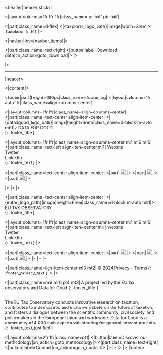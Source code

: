 [//]: # (The root file handles sections in common for all pages like header and footer)
[//]: # (It also contains the <|content|> variable which will display the content of selected page)

[//]: # (Header)
<header|header sticky|

<|layout|columns=1fr 1fr 1fr|class_name= pt-half pb-half|

<|part|class_name=d-flex|
<|{taxplorer_logo_path}|image|width=3rem|>
Taxplorer
{: .h1}
|>

<|navbar|lov={navbar_items}|>

<|part|class_name=text-right|
<|button|label=Download data|on_action=goto_download|>
|>

|>

<hr class="header-hr"/>

|header>

[//]: # (Add active page content)
<|content|>

[//]: # (Footer)
<footer|part|height=380px|class_name=footer_bg|
<|layout|columns=1fr auto 1fr|class_name=align-columns-center|

[//]: # (Left section of footer)
<|layout|columns=1fr 1fr|class_name=align-columns-center|
<|part|class_name=text-center align-item-center|
<|{data4good_logo_path}|image|height=6rem|class_name=d-block m-auto mb1|>
DATA FOR GOOD<br/>
{: .footer_title }

<|layout|columns=1fr 1fr|class_name=align-columns-center mt1 ml6 mr6|
<|part|class_name=text-left align-item-center ml1|
Website<br/>
Twitter<br/>
LinkedIn<br/>
{: .footer_text }
|>

<|part|class_name=text-center align-item-center|
<|part|
<a href="https://dataforgood.fr/">
    <img src="./images/website-logo.svg"/>
</a>
|>
<|part|
<a href="https://twitter.com/dataforgood_fr">
    <img src="./images/twitter-logo.svg"/>
</a>
|>
<|part|
<a href="https://www.linkedin.com/company/dataforgood">
    <img src="./images/linkedin-logo.svg"/>
</a>
|>

|>
|>
|>

<|part|class_name=text-center align-item-center|
<|{eutax_logo_path}|image|height=6rem|class_name=d-block m-auto mb1|>
EU TAX OBSERVATORY<br/>
{: .footer_title }

<|layout|columns=1fr 1fr|class_name=align-columns-center mt1 ml6 mr6|
<|part|class_name=text-left align-item-center ml1|
Website<br/>
Twitter<br/>
LinkedIn<br/>
{: .footer_text }
|>

<|part|class_name=text-center align-item-center|
<|part|
<a href="https://www.taxobservatory.eu/">
    <img src="./images/website-logo.svg"/>
</a>
|>
<|part|
<a href="https://twitter.com/taxobservatory">
    <img src="./images/twitter-logo.svg"/>
</a>
|>
<|part|
<a href="https://www.linkedin.com/company/70917369/">
    <img src="./images/linkedin-logo.svg"/>
</a>
|>
|>
|>
|>

<|part|class_name=lign-item-center ml3 mt2|
&#169; 2024 Privacy &#8210; Terms
{: .footer_privacy_text }
|>
|>

[//]: # (Add vertical line)
<div class="footer_vl"></div>

[//]: # (Right section of footer)
<|part|class_name=ml6 mr6 pr4 mt3|
A project led by the EU tax observatory and Data for Good
{: .footer_title }

<br/>
The EU Tax Observatory conducts innovative research on taxation, contributes to a democratic and inclusive debate on the 
future of taxation, and fosters a dialogue between the scientific community, civil society, and policymakers in the 
European Union and worldwide.  
Data for Good is a community of 4 000 tech experts volunteering for general interest projects.
{: .footer_text_justified }

<|layout|columns=2fr 1fr|class_name=pt1|
<|button|label=Discover our methodology|on_action=goto_methodology|>
<|part|class_name=text-right|
<|button|label=Contact|on_action=goto_contact|>
|>
|>
|>
|>
|footer>
